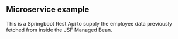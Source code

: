 ## Microservice example

This is a Springboot Rest Api to supply the employee data previously fetched from inside the JSF Managed Bean.
